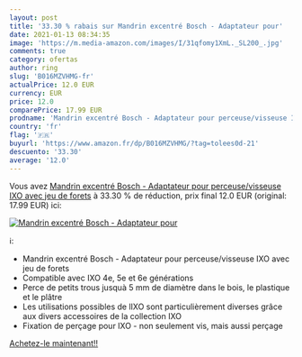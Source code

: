 ```yaml
---
layout: post
title: '33.30 % rabais sur Mandrin excentré Bosch - Adaptateur pour'
date: 2021-01-13 08:34:35
image: 'https://m.media-amazon.com/images/I/31qfomy1XmL._SL200_.jpg'
comments: true
category: ofertas
author: ring
slug: 'B016MZVHMG-fr'
actualPrice: 12.0 EUR
currency: EUR
price: 12.0
comparePrice: 17.99 EUR
prodname: 'Mandrin excentré Bosch - Adaptateur pour perceuse/visseuse IXO avec jeu de forets'
country: 'fr'
flag: '🇫🇷'
buyurl: 'https://www.amazon.fr/dp/B016MZVHMG/?tag=tolees0d-21'
descuento: '33.30'
average: '12.0'
---
```


Vous avez [Mandrin excentré Bosch - Adaptateur pour perceuse/visseuse IXO avec jeu de forets](https://www.amazon.fr/dp/B016MZVHMG/?tag=tolees0d-21)  à  33.30 % de réduction, prix final  12.0 EUR (original: 17.99 EUR) ici:

[![Mandrin excentré Bosch - Adaptateur pour](https://m.media-amazon.com/images/I/31qfomy1XmL._SL200_.jpg)](https://www.amazon.fr/dp/B016MZVHMG/?tag=tolees0d-21)

ℹ️:

- Mandrin excentré Bosch - Adaptateur pour perceuse/visseuse IXO avec jeu de forets
- Compatible avec IXO 4e, 5e et 6e générations
- Perce de petits trous jusquà 5 mm de diamètre dans le bois, le plastique et le plâtre
- Les utilisations possibles de lIXO sont particulièrement diverses grâce aux divers accessoires de la collection IXO
- Fixation de perçage pour IXO - non seulement vis, mais aussi perçage

[Achetez-le maintenant!!](https://www.amazon.fr/dp/B016MZVHMG/?tag=tolees0d-21)
